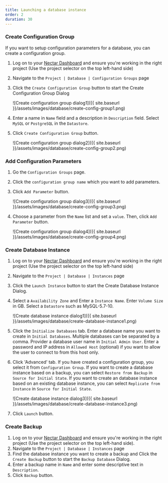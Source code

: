 ```yaml
---
title: Launching a database instance
order: 2
duration: 30
---
```



### Create Configuration Group

If you want to setup configuration parameters for a database, you can create a configuration group. 

1. Log on to your [Nectar Dashboard](https://dashboard.rc.nectar.org.au) and ensure you're working in the right project (Use the project selector on the top left-hand side)
2. Navigate to the `Project | Database | Configuration Groups` page 
3. Click the `Create Configuration Group` button to start the Create Configuration Group Dialog

    ![Create configuration group dialog1]({{ site.baseurl }}/assets/images/database/create-config-group1.png)

4. Enter a name in `Name` field and a description in `Description` field. Select `MySQL` or `PostgreSQL` in the `Datastore`.
5. Click `Create Configuration Group` button.

    ![Create configuration group dialog2]({{ site.baseurl }}/assets/images/database/create-config-group2.png)

### Add Configuration Parameters

1. Go the `Configuration Groups` page.
2. Click the `configuration group name` which you want to add parameters.
3. Click `Add Parameter` button.

    ![Create configuration group dialog3]({{ site.baseurl }}/assets/images/database/create-config-group3.png)
    
4. Choose a parameter from the `Name` list and set a `value`. Then, click `Add Parameter` button.

    ![Create configuration group dialog4]({{ site.baseurl }}/assets/images/database/create-config-group4.png)


### Create Database Instance

1. Log on to your [Nectar Dashboard](https://dashboard.rc.nectar.org.au) and ensure you're working in the right project (Use the project selector on the top left-hand side)
2. Navigate to the `Project | Database | Instances` page 
3. Click the `Launch Instance` button to start the Create Database Instance Dialog.
4. Select a `Availability Zone` and Enter a `Instance Name`.  Enter `Volume Size` in GB.  Select a `Datastore` such as MySQL-5.7-10.

    ![Create database instance dialog1]({{ site.baseurl }}/assets/images/database/create-database-instance1.png)

5. Click the `Initialize Databases` tab. Enter a database name you want to create in `Initial Databases`. Multiple databases can be separated by a comma. Provider a database user name in `Initial Admin User`. Enter a password and IP address in `Allowed Host` (optional) if you want to allow the user to connect to from this host only.

6. Click 'Advanced' tab. If you have created a configuration group, you select it from `Configuration Group`. If you want to create a database instance based on a backup, you can select `Restore from Backup` in `Source for Initial State`. If you want to create an database instance based on an existing database instance, you can select  `Replicate from Instance` in `Source for Initial State`.

    ![Create database instance dialog3]({{ site.baseurl }}/assets/images/database/create-database-instance3.png)

7. Click `Launch` button.

### Create Backup

1. Log on to your [Nectar Dashboard](https://dashboard.rc.nectar.org.au) and ensure you're working in the right project (Use the project selector on the top left-hand side).
2. Navigate to the `Project | Database | Instances` page 
3. Find the database instance you want to create a backup and Click the `Create Backup` button to start the `Backup Database` Dialog.
4. Enter a backup name in `Name` and enter some descriptive text in `Description`. 
5. Click `Backup` button.